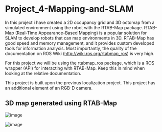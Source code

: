 # Project_4-Mapping-and-SLAM
 
In this project i have created a 2D occupancy grid and 3D octomap from a simulated environment using the robot with the RTAB-Map package. RTAB-Map (Real-Time Appearance-Based Mapping) is a popular solution for SLAM to develop robots that can map environments in 3D. RTAB-Map has good speed and memory management, and it provides custom developed tools for information analysis. Most importantly, the quality of the documentation on ROS Wiki (http://wiki.ros.org/rtabmap_ros) is very high. 

For this project we will be using the rtabmap_ros package, which is a ROS wrapper (API) for interacting with RTAB-Map. Keep this in mind when looking at the relative documentation.

This project is built upon the previous localization project. This project has an additional element of an RGB-D camera.


## 3D map generated using RTAB-Map

![image](https://github.com/Bebil-P/Project_4-Mapping-and-SLAM/assets/109389468/13e69cfe-1827-4dab-86e4-10e7dd13eb1e)

![image](https://github.com/Bebil-P/Project_4-Mapping-and-SLAM/assets/109389468/cea380a3-1f8a-487f-a917-abadb058c530)
